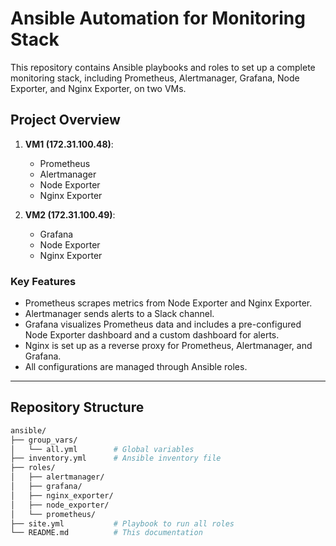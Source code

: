 # Ansible Automation for Monitoring Stack

This repository contains Ansible playbooks and roles to set up a complete monitoring stack, including Prometheus, Alertmanager, Grafana, Node Exporter, and Nginx Exporter, on two VMs.

## Project Overview

1. **VM1 (172.31.100.48)**:
   - Prometheus
   - Alertmanager
   - Node Exporter
   - Nginx Exporter

2. **VM2 (172.31.100.49)**:
   - Grafana
   - Node Exporter
   - Nginx Exporter

### Key Features
- Prometheus scrapes metrics from Node Exporter and Nginx Exporter.
- Alertmanager sends alerts to a Slack channel.
- Grafana visualizes Prometheus data and includes a pre-configured Node Exporter dashboard and a custom dashboard for alerts.
- Nginx is set up as a reverse proxy for Prometheus, Alertmanager, and Grafana.
- All configurations are managed through Ansible roles.

---

## Repository Structure

```bash
ansible/
├── group_vars/
│   └── all.yml        # Global variables
├── inventory.yml      # Ansible inventory file
├── roles/
│   ├── alertmanager/
│   ├── grafana/
│   ├── nginx_exporter/
│   ├── node_exporter/
│   └── prometheus/
├── site.yml           # Playbook to run all roles
└── README.md          # This documentation
